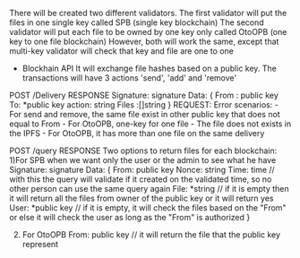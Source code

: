 There will be created two different validators.
The first validator will put the files in one single key called SPB (single key blockchain)
The second validator will put each file to be owned by one key only called OtoOPB (one key to one file blockchain)
However, both will work the same, except that multi-key validator will check that key and file are one to one

- Blockhain API
It will exchange file hashes based on a public key.
The transactions will have 3 actions 'send', 'add' and 'remove'

POST /Delivery 
RESPONSE 
Signature: signature
Data: {
    From : public key
    To: *public key
    action: string
    Files :[]string
}
REQUEST:
  Error scenarios:
    - For send and remove, the same file exist in other public key that does not equal to From
    - For OtoOPB, one-key for one file
    - The file does not exists in the IPFS
    - For OtoOPB, it has more than one file on the same delivery

POST /query
RESPONSE
Two options to return files for each blockchain:
1)For SPB when we want only the user or the admin to see what he have 
Signature: signature
Data: {
   From: public key
   Nonce: string
   Time: time // with this the query will validate if it created on the validated time, so no other person can use the same query again
   File: *string  // if it is empty then it will return all the files from owner of the public key or it will return yes
   User: *public key // if it is empty, it will check the files based on the "From" or else it will check the user as long as the "From" is authorized 
}

2) For OtoOPB
From: public key // it will return the file that the public key represent



